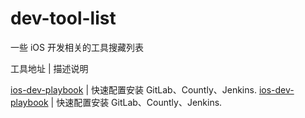 dev-tool-list
=============

一些 iOS 开发相关的工具搜藏列表

 

工具地址 | 描述说明

[ios-dev-playbook](https://github.com/lexrus/ios-dev-playbook) | 快速配置安装 GitLab、Countly、Jenkins.
[ios-dev-playbook](https://github.com/lexrus/ios-dev-playbook) | 快速配置安装 GitLab、Countly、Jenkins.
